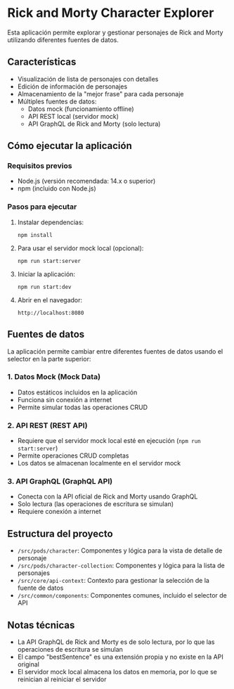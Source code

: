 # Rick and Morty Character Explorer

Esta aplicación permite explorar y gestionar personajes de Rick and Morty utilizando diferentes fuentes de datos.

## Características

- Visualización de lista de personajes con detalles
- Edición de información de personajes
- Almacenamiento de la "mejor frase" para cada personaje
- Múltiples fuentes de datos:
  - Datos mock (funcionamiento offline)
  - API REST local (servidor mock)
  - API GraphQL de Rick and Morty (solo lectura)

## Cómo ejecutar la aplicación

### Requisitos previos

- Node.js (versión recomendada: 14.x o superior)
- npm (incluido con Node.js)

### Pasos para ejecutar

1. Instalar dependencias:
   ```
   npm install
   ```

2. Para usar el servidor mock local (opcional):
   ```
   npm run start:server
   ```

3. Iniciar la aplicación:
   ```
   npm run start:dev
   ```

4. Abrir en el navegador:
   ```
   http://localhost:8080
   ```

## Fuentes de datos

La aplicación permite cambiar entre diferentes fuentes de datos usando el selector en la parte superior:

### 1. Datos Mock (Mock Data)
- Datos estáticos incluidos en la aplicación
- Funciona sin conexión a internet
- Permite simular todas las operaciones CRUD

### 2. API REST (REST API)
- Requiere que el servidor mock local esté en ejecución (`npm run start:server`)
- Permite operaciones CRUD completas
- Los datos se almacenan localmente en el servidor mock

### 3. API GraphQL (GraphQL API)
- Conecta con la API oficial de Rick and Morty usando GraphQL
- Solo lectura (las operaciones de escritura se simulan)
- Requiere conexión a internet

## Estructura del proyecto

- `/src/pods/character`: Componentes y lógica para la vista de detalle de personaje
- `/src/pods/character-collection`: Componentes y lógica para la lista de personajes
- `/src/core/api-context`: Contexto para gestionar la selección de la fuente de datos
- `/src/common/components`: Componentes comunes, incluido el selector de API

## Notas técnicas

- La API GraphQL de Rick and Morty es de solo lectura, por lo que las operaciones de escritura se simulan
- El campo "bestSentence" es una extensión propia y no existe en la API original
- El servidor mock local almacena los datos en memoria, por lo que se reinician al reiniciar el servidor
